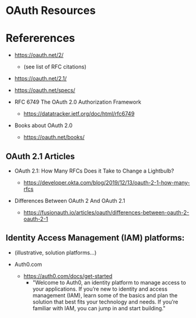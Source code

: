 
# OAuth Resources

# Refererences

- https://oauth.net/2/
  + (see list of RFC citations)

- https://oauth.net/2.1/

- https://oauth.net/specs/

- RFC 6749 The OAuth 2.0 Authorization Framework
  + https://datatracker.ietf.org/doc/html/rfc6749

- Books about OAuth 2.0
  + https://oauth.net/books/


## OAuth 2.1 Articles

- OAuth 2.1: How Many RFCs Does it Take to Change a Lightbulb?
  + https://developer.okta.com/blog/2019/12/13/oauth-2-1-how-many-rfcs

- Differences Between OAuth 2 And OAuth 2.1
  + https://fusionauth.io/articles/oauth/differences-between-oauth-2-oauth-2-1

## Identity Access Management (IAM) platforms:
- (illustrative, solution platforms...)

- Auth0.com 
  + https://auth0.com/docs/get-started
    * "Welcome to Auth0, an identity platform to manage access to your applications. If you’re new to identity and access management (IAM), learn some of the basics and plan the solution that best fits your technology and needs. If you’re familiar with IAM, you can jump in and start building."
